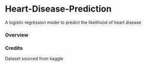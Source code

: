 # Heart-Disease-Prediction
A logistic regression model to predict the likelihood of heart disease

### Overview


### Credits
Dataset sourced from kaggle
